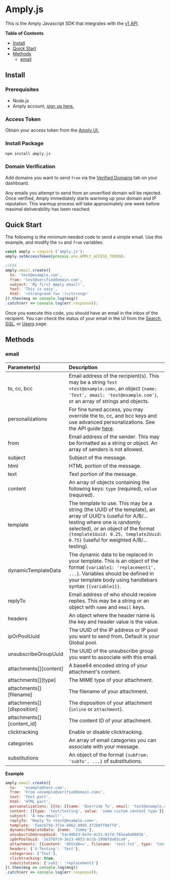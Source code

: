# Amply.js

This is the Amply Javascript SDK that integrates with the [v1 API](https://docs.sendamply.com/docs/api/docs/Introduction.md).

__Table of Contents__

- [Install](#install)
- [Quick Start](#quick-start)
- [Methods](#methods)
	- [email](#email)

## Install

### Prerequisites
- Node.js
- Amply account, [sign up here.](https://sendamply.com/plans)

### Access Token

Obtain your access token from the [Amply UI.](https://sendamply.com/home/settings/access_tokens)

### Install Package
```
npm install amply.js
```

### Domain Verification
Add domains you want to send `from` via the [Verified Domains](https://sendamply.com/home/settings/verified_domains) tab on your dashboard.

Any emails you attempt to send from an unverified domain will be rejected.  Once verified, Amply immediately starts warming up your domain and IP reputation.  This warmup process will take approximately one week before maximal deliverability has been reached.

## Quick Start
The following is the minimum needed code to send a simple email. Use this example, and modify the `to` and `from` variables:

```js
const amply = require ('amply.js');
amply.setAccessToken(process.env.AMPLY_ACCESS_TOKEN);

//ES6
amply.email.create({
  to: 'test@example.com',
  from: 'test@verifieddomain.com',
  subject: 'My first Amply email!',
  text: 'This is easy',
  html: '<strong>and fun :)</strong>'
}).then(msg => console.log(msg))
.catch(err => console.log(err.response));
```

Once you execute this code, you should have an email in the inbox of the recipient.  You can check the status of your email in the UI from the [Search](https://sendamply.com/home/analytics/searches/basic/new), [SQL](https://sendamply.com/home/analytics/searches/sql/new), or [Users](https://sendamply.com/home/analytics/users) page.

## Methods

### email

Parameter(s)         | Description
:---------------- | :---------------------------------------------------------------------------------------------------------------------------------------------------------------------------------------
to, cc, bcc | Email address of the recipient(s).  This may be a string `Test <test@example.com>`, an object `{name: 'Test', email: 'test@example.com'}`, or an array of strings and objects.
personalizations | For fine tuned access, you may override the to, cc, and bcc keys and use advanced personalizations.  See the API guide [here](https://docs.sendamply.com/docs/api/Mail-Send.v1.yaml/paths/~1email/post).
from | Email address of the sender.  This may be formatted as a string or object.  An array of senders is not allowed.
subject | Subject of the message.
html | HTML portion of the message.
text | Text portion of the message.
content | An array of objects containing the following keys: `type` (required), `value` (required).
template | The template to use. This may be a string (the UUID of the template), an array of UUID's (useful for A/B/... testing where one is randomly selected), or an object of the format `{template1Uuid: 0.25, template2Uuid: 0.75}` (useful for weighted A/B/... testing).
dynamicTemplateData | The dynamic data to be replaced in your template.  This is an object of the format `{variable1: 'replacement1', ...}`. Variables should be defined in your template body using handlebars syntax `{{variable1}}`.
replyTo |Email address of who should receive replies.  This may be a string or an object with `name` and `email` keys.
headers | An object where the header name is the key and header value is the value.
ipOrPoolUuid | The UUID of the IP address or IP pool you want to send from.  Default is your Global pool.
unsubscribeGroupUuid | The UUID of the unsubscribe group you want to associate with this email.
attachments[][content] | A base64 encoded string of your attachment's content.
attachments[][type] | The MIME type of your attachment.
attachments[][filename] | The filename of your attachment.
attachments[][disposition] | The disposition of your attachment (`inline` or `attachment`).
attachments[][content_id] | The content ID of your attachment.
clicktracking | Enable or disable clicktracking.
categories | An array of email categories you can associate with your message.
substitutions | An object of the format `{subFrom: 'subTo', ...}` of substitutions.

__Example__

```js
amply.email.create({
  to:   'example@test.com',
  from: 'From <example@verifieddomain.com>',
  text: 'Text part',
  html: 'HTML part',
  personalizations: [{to: [{name: 'Override To', email: 'test@example.com'}]}],
  content: [{type: 'text/testing', value: 'some custom content type'}],
  subject: 'A new email!',
  replyTo: 'Reply To <test@example.com>',
  template: 'faecb75b-371e-4062-89d5-372b8ff0effd',
  dynamicTemplateData: {name: 'Jimmy'},
  unsubscribeGroupUuid: '5ac48b43-6e7e-4c51-817d-f81ea0a09816',
  ipOrPoolUuid: '2e378fc9-3e23-4853-bccb-2990fda83ca9',
  attachments: [{content: 'dGVzdA==', filename: 'test.txt', type: 'text/plain', disposition: 'inline'}],
  headers: {'X-Testing': 'Test'},
  categories: ['Test'],
  clicktracking: true,
  substitutions: {'sub1': 'replacement1'}
}).then(msg => console.log(msg))
.catch(err => console.log(err.response));

```
